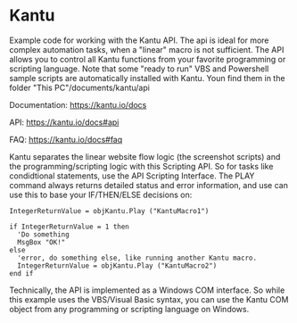 # Kantu
Example code for working with the Kantu API. The api is ideal for more complex automation tasks, when a "linear" macro is not sufficient. The API allows you to control all Kantu functions from your favorite programming or scripting language. Note that some "ready to run" VBS and Powershell sample scripts are automatically installed with Kantu. Youn find them in the folder "This PC"/documents/kantu/api

Documentation: https://kantu.io/docs

API:  https://kantu.io/docs#api

FAQ: https://kantu.io/docs#faq

Kantu separates the linear website flow logic (the screenshot scripts) and the programming/scripting logic with this Scripting API. So for tasks like condidtional statements, use the API Scripting Interface. The PLAY command always returns detailed status and error information, and use can use this to base your IF/THEN/ELSE decisions on:

~~~~
IntegerReturnValue = objKantu.Play ("KantuMacro1")

if IntegerReturnValue = 1 then
  'Do something
  MsgBox "OK!"
else
  'error, do something else, like running another Kantu macro.
  IntegerReturnValue = objKantu.Play ("KantuMacro2")
end if
~~~~

Technically, the API is implemented as a Windows COM interface. So while this example uses the VBS/Visual Basic syntax,  you can use the Kantu COM object from any programming or scripting language on Windows.

